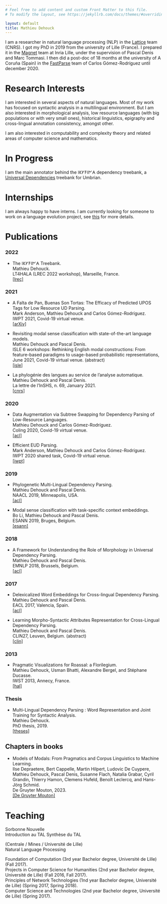 ```yaml
---
# Feel free to add content and custom Front Matter to this file.
# To modify the layout, see https://jekyllrb.com/docs/themes/#overriding-theme-defaults

layout: default
title: Mathieu Dehouck
---
```


I am a researcher in natural language processing (NLP) in the [Lattice](https://www.lattice.cnrs.fr) team (CNRS).
I got my PhD in 2019 from the university of Lille (France).
I prepared it in the [Magnet](https://team.inria.fr/magnet/) team at Inria Lille, under the supervision of Pascal Denis and Marc Tommasi.
I then did a post-doc of 18 months at the university of A Coruña (Spain) in the [FastParse](https://fastparse.grupolys.org) team of Carlos Gómez-Rodríguez until december 2020.

# Research Interests

I am interested in several aspects of natural languages.
Most of my work has focused on syntactic analysis in a multilingual environment.
But I am also interested in morphological analysis, low resource languages (with big populations or with very small ones), historical linguistics, epigraphy and cross-lingual annotation consistency, amongst other.

I am also interested in computability and complexity theory and related areas of computer science and mathematics.


# In Progress

I am the main annotator behind the 𐌉𐌊𐌖𐌅𐌉𐌍𐌀 dependency treebank, a [Universal Dependencies](https://universaldependencies.org/#language-) treebank for Umbrian.

# Internships

I am always happy to have interns. I am currently looking for someone to work on a language evolution project, see [this](https://mathieudehouck.github.io/Evolution.pdf) for more details.


# Publications

### 2022

*   The 𐌉𐌊𐌖𐌅𐌉𐌍𐌀 Treebank.  
Mathieu Dehouck.  
LT4HALA (LREC 2022 workshop), Marseille, France.  
[[lrec]](http://www.lrec-conf.org/proceedings/lrec2022/workshops/LT4HALA/pdf/2022.lt4hala2022-1.6.pdf)

### 2021

*   A Falta de Pan, Buenas Son Tortas: The Efficacy of Predicted UPOS Tags for Low Resource UD Parsing.  
Mark Anderson, Mathieu Dehouck and Carlos Gómez-Rodríguez.  
IWPT 2021, Covid-19 virtual venue.  
[[arXiv]](https://arxiv.org/abs/2106.04222)

*   Revisiting modal sense classification with state-of-the-art language models.  
Mathieu Dehouck and Pascal Denis.  
ISLE 6 workshops: Rethinking English modal constructions: From feature-based paradigms to usage-based probabilistic representations, June 2021, Covid-19 virtual venue. (abstract)  
[[isle]](https://sites.uef.fi/isle6/program/pre-conference-workshops/workshop-modals/)

*   La phylogénie des langues au service de l’analyse automatique.  
Mathieu Dehouck and Pascal Denis.  
La lettre de l’InSHS, n. 69, January 2021.  
[[cnrs]](https://www.inshs.cnrs.fr/fr/lettres-de-linshs-0)

### 2020

*   Data Augmentation via Subtree Swapping for Dependency Parsing of Low-Resource Languages.  
Mathieu Dehouck and Carlos Gómez-Rodríguez.  
Coling 2020, Covid-19 virtual venue.  
[[acl]](https://www.aclweb.org/anthology/2020.coling-main.339.pdf)

*   Efficient EUD Parsing.  
Mark Anderson, Mathieu Dehouck and Carlos Gómez-Rodríguez.  
IWPT 2020 shared task, Covid-19 virtual venue.  
[[iwpt]](https://iwpt20.sigparse.org/pdf/2020.iwpt-1.20.pdf)

### 2019

*   Phylogenetic Multi-Lingual Dependency Parsing.  
Mathieu Dehouck and Pascal Denis.  
NAACL 2019, Minneapolis, USA.  
[[acl]](https://www.aclweb.org/anthology/N19-1017/)


* Modal sense classification with task-specific context embeddings.  
Bo Li, Mathieu Dehouck and Pascal Denis.  
ESANN 2019, Bruges, Belgium.  
[[esann]](https://www.elen.ucl.ac.be/Proceedings/esann/esannpdf/es2019-93.pdf)

### 2018

*   A Framework for Understanding the Role of Morphology in Universal Dependency Parsing.  
Mathieu Dehouck and Pascal Denis.  
EMNLP 2018, Brussels, Belgium.  
[[acl]](https://www.aclweb.org/anthology/D18-1312/)

### 2017

*   Delexicalized Word Embeddings for Cross-lingual Dependency Parsing.  
Mathieu Dehouck and Pascal Denis.  
EACL 2017, Valencia, Spain.  
[[acl]](https://www.aclweb.org/anthology/E/E17/E17-1023/)  

*   Learning Morpho-Syntactic Attributes Representation for Cross-Lingual Dependency Parsing.  
Mathieu Dehouck and Pascal Denis.  
CLIN27, Leuven, Belgium. (abstract)  
[[clin]](http://www.ccl.kuleuven.be/CLIN27/abstracts.html#Abstract18)  

### 2013

*   Pragmatic Visualizations for Roassal: a Florilegium.  
Mathieu Dehouck, Usman Bhatti, Alexandre Bergel, and Stéphane Ducasse.  
IWST 2013, Annecy, France.  
[[hal]](https://hal.inria.fr/hal-00862065)  

### Thesis

*   Multi-Lingual Dependency Parsing : Word Representation and Joint Training for Syntactic Analysis.  
Mathieu Dehouck.  
PhD thesis, 2019.  
[[theses]](http://theses.fr/2019LIL1I019)


## Chapters in books

*   Models of Modals: From Pragmatics and Corpus Linguistics to Machine Learning.   
Ilse Depraetere, Bert Cappelle, Martin Hilpert, Ludovic De Cuypere, Mathieu Dehouck, Pascal Denis, Susanne Flach, Natalia Grabar, Cyril Grandin, Thierry Hamon, Clemens Hufeld, Benoît Leclercq, and Hans-Jörg Schmid.   
De Gruyter Mouton, 2023.   
[[De Gruyter Mouton]](https://www.degruyter.com/document/doi/10.1515/9783110734157/html#Vancouver)


# Teaching

Sorbonne Nouvelle    
Introduction au TAL
Synthèse du TAL    


(Centrale / Mines / Université de Lille)    
Natural Language Processing


Foundation of Computation (3rd year Bachelor degree, Université de Lille) (Fall 2017).  
Projects in Computer Science for Humanities (2nd year Bachelor degree, Université de Lille) (Fall 2016, Fall 2017).  
Principles of Network Technologies (1nd year Bachelor degree, Université de Lille) (Spring 2017, Spring 2018).  
Computer Science and Technologies (2nd year Bachelor degree, Université de Lille) (Spring 2017).  




